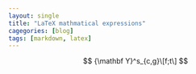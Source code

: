 ```yaml
---
layout: single
title: "LaTeX mathmatical expressions"
cagegories: [blog]
tags: [markdown, latex]
---
```


$$ {\mathbf Y}^s_{c,g}\[f;t\] $$